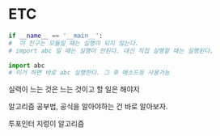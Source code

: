 # ETC

```python
if __name__ == '__main__':
#  이 친구는 모듈일 때는 실행이 되지 않는다.  
# import abc 일 때는 실행이 안된다. 대신 직접 실행할 때는 실행된다.
```

```python
import abc
# 이거 하면 바로 abc 실행한다. 그 후 메소드등 사용가능
```

실력이 느는 것은 느는 것이고 할 일은 해야지

알고리즘 공부법, 공식을 알아야하는 건 바로 알아보자.

투포인터 지렁이 알고리즘
